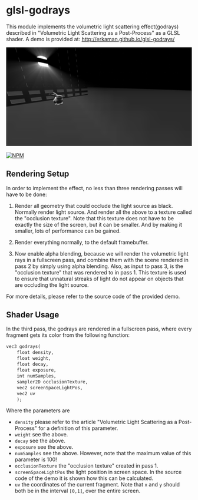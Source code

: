 # glsl-godrays

This module implements the volumetric light scattering effect(godrays) described in
"Volumetric Light Scattering as a Post-Process" as a GLSL shader. A demo
is provided at: http://erkaman.github.io/glsl-godrays/


![text](images/scattering.png)

[![NPM](https://nodei.co/npm/glsl-godrays.png)](https://www.npmjs.com/package/glsl-godrays)

## Rendering Setup

In order to implement the effect, no less than three rendering passes will have to be done:

1. Render all geometry that could occlude the light source as black. Normally render light source.
And render all the above to a texture called the "occlusion texture". Note that this texture
does not have to be exactly the size of the screen, but it can be smaller.
And by making it smaller, lots of performance can be gained.


2. Render everything normally, to the default framebuffer.


3.  Now enable alpha blending, because we will render the volumetric light rays in a fullscreen pass, and
     combine them with the scene rendered in pass 2 by simply using alpha blending. Also, as input to pass 3, is the "occlusion texture" that was rendered to in pass 1. This texture is used to
     ensure that unnatural streaks of light do not appear on objects that are occluding the light source.

For more details, please refer to the source code of the provided demo.

## Shader Usage

In the third pass, the godrays are rendered in a fullscreen pass, where every fragment
gets its color from the following function:

```
vec3 godrays(
    float density,
    float weight,
    float decay,
    float exposure,
    int numSamples,
    sampler2D occlusionTexture,
    vec2 screenSpaceLightPos,
    vec2 uv
    );
   ```

Where the parameters are

* `density` please refer to the article "Volumetric Light Scattering as a Post-Process" for a definition of this parameter.
* `weight` see the above.
* `decay` see the above.
* `exposure` see the above.
* `numSamples` see the above. However, note that the maximum value of this parameter is 100!
* `occlusionTexture` the "occlusion texture" created in pass 1.
* `screenSpaceLightPos` the light position in screen space. In the source code of the demo it is shown how this can be calculated.
* `uv` the coordinates of the current fragment. Note that `x` and `y` should both be in the interval
`[0,1]`, over the entire screen.